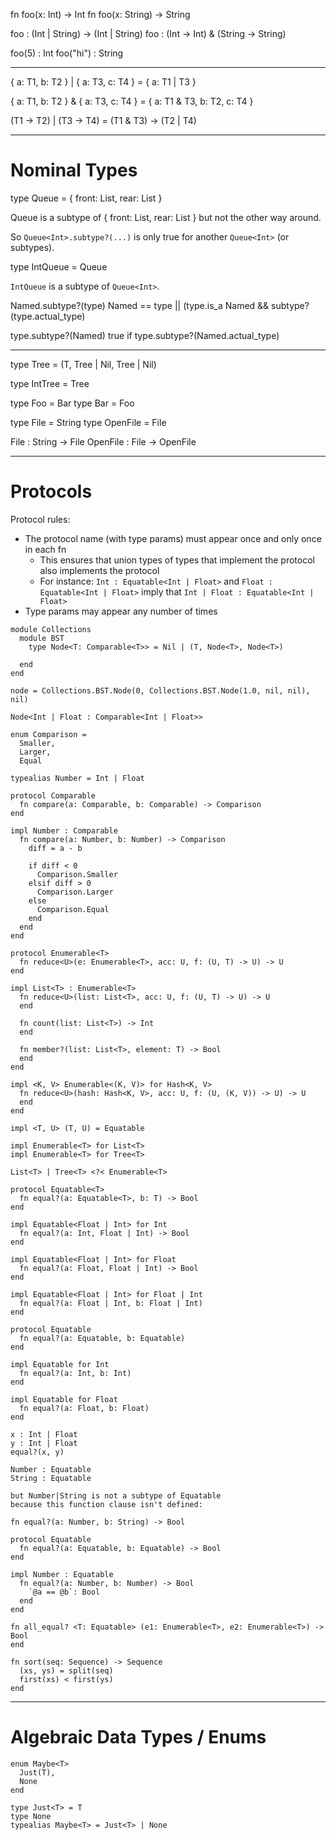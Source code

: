 fn foo(x: Int) -> Int
fn foo(x: String) -> String

foo : (Int | String) -> (Int | String)
foo : (Int -> Int) & (String -> String)

foo(5) : Int
foo("hi") : String

----

{ a: T1, b: T2 } | { a: T3, c: T4 } = { a: T1 | T3 }

{ a: T1, b: T2 } & { a: T3, c: T4 } = { a: T1 & T3, b: T2, c: T4 }

(T1 -> T2) | (T3 -> T4) = (T1 & T3) -> (T2 | T4)

----

# Nominal Types

type Queue<T> = { front: List<T>, rear: List<T> }

Queue<T> is a subtype of { front: List<T>, rear: List<T> }
but not the other way around.

So `Queue<Int>.subtype?(...)` is only true for another `Queue<Int>` (or subtypes).

type IntQueue = Queue<Int>

`IntQueue` is a subtype of `Queue<Int>`.

Named.subtype?(type)
Named == type || (type.is_a Named && subtype?(type.actual_type)

type.subtype?(Named)
true if type.subtype?(Named.actual_type)

----

type Tree<T> = (T, Tree<T> | Nil, Tree<T> | Nil)

type IntTree = Tree<Int>

type Foo = Bar
type Bar = Foo

type File = String
type OpenFile = File

File : String -> File
OpenFile : File -> OpenFile

----

# Protocols

Protocol rules:
  * The protocol name (with type params) must appear once and only once in each fn
    * This ensures that union types of types that implement the protocol also implements the protocol
    * For instance: `Int : Equatable<Int | Float>` and `Float : Equatable<Int | Float>` imply that `Int | Float : Equatable<Int | Float>`
  * Type params may appear any number of times

```
module Collections
  module BST
    type Node<T: Comparable<T>> = Nil | (T, Node<T>, Node<T>)

  end
end

node = Collections.BST.Node(0, Collections.BST.Node(1.0, nil, nil), nil)

Node<Int | Float : Comparable<Int | Float>>

enum Comparison =
  Smaller,
  Larger,
  Equal

typealias Number = Int | Float

protocol Comparable
  fn compare(a: Comparable, b: Comparable) -> Comparison
end

impl Number : Comparable
  fn compare(a: Number, b: Number) -> Comparison
    diff = a - b

    if diff < 0
      Comparison.Smaller
    elsif diff > 0
      Comparison.Larger
    else
      Comparison.Equal
    end
  end
end
```

```
protocol Enumerable<T>
  fn reduce<U>(e: Enumerable<T>, acc: U, f: (U, T) -> U) -> U
end

impl List<T> : Enumerable<T>
  fn reduce<U>(list: List<T>, acc: U, f: (U, T) -> U) -> U
  end

  fn count(list: List<T>) -> Int
  end

  fn member?(list: List<T>, element: T) -> Bool
  end
end

impl <K, V> Enumerable<(K, V)> for Hash<K, V>
  fn reduce<U>(hash: Hash<K, V>, acc: U, f: (U, (K, V)) -> U) -> U
  end
end

impl <T, U> (T, U) = Equatable

impl Enumerable<T> for List<T>
impl Enumerable<T> for Tree<T>

List<T> | Tree<T> <?< Enumerable<T>

protocol Equatable<T>
  fn equal?(a: Equatable<T>, b: T) -> Bool
end

impl Equatable<Float | Int> for Int
  fn equal?(a: Int, Float | Int) -> Bool
end

impl Equatable<Float | Int> for Float
  fn equal?(a: Float, Float | Int) -> Bool
end

impl Equatable<Float | Int> for Float | Int
  fn equal?(a: Float | Int, b: Float | Int)
end

protocol Equatable
  fn equal?(a: Equatable, b: Equatable)
end

impl Equatable for Int
  fn equal?(a: Int, b: Int)
end

impl Equatable for Float
  fn equal?(a: Float, b: Float)
end

x : Int | Float
y : Int | Float
equal?(x, y)
```

```
Number : Equatable
String : Equatable

but Number|String is not a subtype of Equatable
because this function clause isn't defined:

fn equal?(a: Number, b: String) -> Bool
```

```
protocol Equatable
  fn equal?(a: Equatable, b: Equatable) -> Bool
end

impl Number : Equatable
  fn equal?(a: Number, b: Number) -> Bool
    `@a == @b`: Bool
  end
end

fn all_equal? <T: Equatable> (e1: Enumerable<T>, e2: Enumerable<T>) -> Bool
end
```

```
fn sort(seq: Sequence) -> Sequence
  (xs, ys) = split(seq)
  first(xs) < first(ys)
end
```

----

# Algebraic Data Types / Enums

```
enum Maybe<T>
  Just(T),
  None
end

type Just<T> = T
type None
typealias Maybe<T> = Just<T> | None
```
